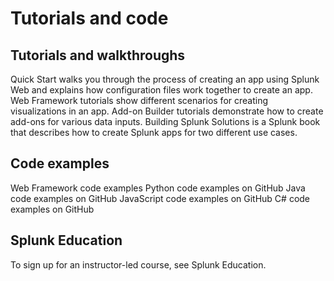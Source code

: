 # Tutorials and code

## Tutorials and walkthroughs

Quick Start walks you through the process of creating an app using Splunk Web and explains how configuration files work together to create an app.
Web Framework tutorials show different scenarios for creating visualizations in an app.
Add-on Builder tutorials demonstrate how to create add-ons for various data inputs.
Building Splunk Solutions is a Splunk book that describes how to create Splunk apps for two different use cases.

## Code examples

Web Framework code examples
Python code examples on GitHub
Java code examples on GitHub
JavaScript code examples on GitHub
C# code examples on GitHub

## Splunk Education

To sign up for an instructor-led course, see Splunk Education.